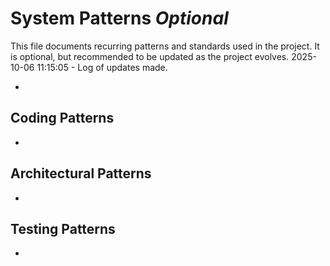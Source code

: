 # System Patterns *Optional*

This file documents recurring patterns and standards used in the project.
It is optional, but recommended to be updated as the project evolves.
2025-10-06 11:15:05 - Log of updates made.

*

## Coding Patterns

*   

## Architectural Patterns

*   

## Testing Patterns

*